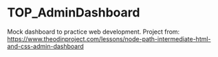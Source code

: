 # TOP_AdminDashboard
Mock dashboard to practice web development. Project from: https://www.theodinproject.com/lessons/node-path-intermediate-html-and-css-admin-dashboard
